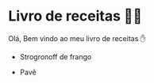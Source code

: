 # Livro de receitas :man_cook:

Olá, Bem vindo ao meu livro de receitas :hand:

- Strogronoff de frango

- Pavê

